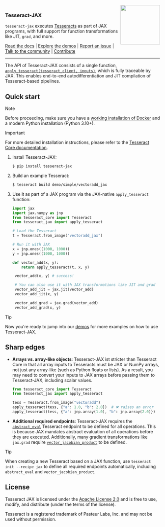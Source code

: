 <img src="docs/static/logo-transparent.png" width="128" align="right">

### Tesseract-JAX

`tesseract-jax` executes [Tesseracts](https://github.com/pasteurlabs/tesseract-core) as part of JAX programs, with full support for function transformations like JIT, `grad`, and more.

[Read the docs](https://docs.pasteurlabs.ai/projects/tesseract-jax/latest/) |
[Explore the demos](https://github.com/pasteurlabs/tesseract-jax/tree/main/demo) |
[Report an issue](https://github.com/pasteurlabs/tesseract-jax/issues) |
[Talk to the community](https://si-tesseract.discourse.group/) |
[Contribute](CONTRIBUTING.md)

---

The API of Tesseract-JAX consists of a single function, [`apply_tesseract(tesseract_client, inputs)`](https://docs.pasteurlabs.ai/projects/tesseract-jax/latest/content/api.html#tesseract_jax.apply_tesseract), which is fully traceable by JAX. This enables end-to-end autodifferentiation and JIT compilation of Tesseract-based pipelines.

## Quick start

> [!NOTE]
> Before proceeding, make sure you have a [working installation of Docker](https://docs.docker.com/engine/install/) and a modern Python installation (Python 3.10+).

> [!IMPORTANT]
> For more detailed installation instructions, please refer to the [Tesseract Core documentation](https://docs.pasteurlabs.ai/projects/tesseract-core/latest/content/introduction/installation.html).

1. Install Tesseract-JAX:

   ```bash
   $ pip install tesseract-jax
   ```

2. Build an example Tesseract:

   ```bash
   $ tesseract build demo/simple/vectoradd_jax
   ```

3. Use it as part of a JAX program via the JAX-native `apply_tesseract` function:

   ```python
   import jax
   import jax.numpy as jnp
   from tesseract_core import Tesseract
   from tesseract_jax import apply_tesseract

   # Load the Tesseract
   t = Tesseract.from_image("vectoradd_jax")

   # Run it with JAX
   x = jnp.ones((1000, 1000))
   y = jnp.ones((1000, 1000))

   def vector_add(x, y):
       return apply_tesseract(t, x, y)

    vector_add(x, y) # success!

    # You can also use it with JAX transformations like JIT and grad
    vector_add_jit = jax.jit(vector_add)
    vector_add_jit(x, y)

    vector_add_grad = jax.grad(vector_add)
    vector_add_grad(x, y)
    ```

> [!TIP]
> Now you're ready to jump into our [demos](https://github.com/pasteurlabs/tesseract-jax/tree/main/demo) for more examples on how to use Tesseract-JAX.

## Sharp edges

- **Arrays vs. array-like objects**: Tesseract-JAX ist stricter than Tesseract Core in that all array inputs to Tesseracts must be JAX or NumPy arrays, not just any array-like (such as Python floats or lists). As a result, you may need to convert your inputs to JAX arrays before passing them to Tesseract-JAX, including scalar values.

  ```python
  from tesseract_core import Tesseract
  from tesseract_jax import apply_tesseract

  tess = Tesseract.from_image("vectoradd")
  apply_tesseract(tess, {"a": 1.0, "b": 2.0})  # ❌ raises an error
  apply_tesseract(tess, {"a": jnp.array(1.0), "b": jnp.array(2.0)})  # ✅ works
  ```
- **Additional required endpoints**: Tesseract-JAX requires the [`abstract_eval`](https://docs.pasteurlabs.ai/projects/tesseract-core/latest/content/api/endpoints.html#abstract-eval) Tesseract endpoint to be defined for all operations. This is because JAX mandates abstract evaluation of all operations before they are executed. Additionally, many gradient transformations like `jax.grad` require [`vector_jacobian_product`](https://docs.pasteurlabs.ai/projects/tesseract-core/latest/content/api/endpoints.html#vector-jacobian-product) to be defined.

> [!TIP]
> When creating a new Tesseract based on a JAX function, use `tesseract init --recipe jax` to define all required endpoints automatically, including `abstract_eval` and `vector_jacobian_product`.

## License

Tesseract JAX is licensed under the [Apache License 2.0](LICENSE) and is free to use, modify, and distribute (under the terms of the license).

Tesseract is a registered trademark of Pasteur Labs, Inc. and may not be used without permission.
